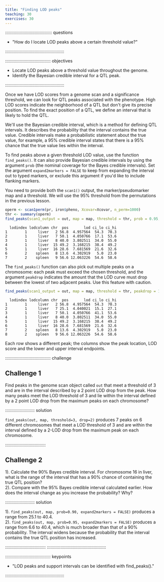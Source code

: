 ```yaml
---
title: "Finding LOD peaks"
teaching: 30
exercises: 30
---
```


:::::::::::::::::::::::::::::::::::::: questions 

- "How do I locate LOD peaks above a certain threshold value?"

::::::::::::::::::::::::::::::::::::::::::::::::

::::::::::::::::::::::::::::::::::::: objectives

- Locate LOD peaks above a threshold value throughout the genome.
- Identify the Bayesian credible interval for a QTL peak.

::::::::::::::::::::::::::::::::::::::::::::::::




Once we have LOD scores from a genome scan and a significance threshold, we can 
look for QTL peaks associated with the phenotype. High LOD scores indicate the 
neighborhood of a QTL but don't give its precise position. To find the exact 
position of a QTL, we define an interval that is likely to hold the QTL.

We'll use the Bayesian credible interval, which is a method for defining QTL 
intervals. It describes the probability that the interval contains the true 
value. Credible intervals make a probabilistic statement about the true value, 
for example, a 95% credible interval states that there is a 95% chance that the 
true value lies within the interval.

To find peaks above a given threshold LOD value, use the function 
`find_peaks()`. It can also provide Bayesian credible intervals by using the 
argument `prob` (the nominal coverage for the Bayes credible intervals). Set the 
argument `expand2markers = FALSE` to keep from expanding the interval out to 
typed markers, or exclude this argument if you'd like to include flanking 
markers.

You need to provide both the `scan1()` output, the marker/pseudomarker map and a 
threshold. We will use the 95% threshold from the permutations in the previous 
lesson.


``` r
operm <- scan1perm(pr, iron$pheno, Xcovar=Xcovar, n_perm=1000)
thr <- summary(operm)
find_peaks(scan1_output = out, map = map, threshold = thr, prob = 0.95, expand2markers = FALSE)
```

``` output
  lodindex lodcolumn chr  pos       lod ci_lo ci_hi
1        1     liver   2 56.8  4.957564  54.3  70.3
2        1     liver   7 50.1  4.050766  17.1  53.6
3        1     liver   8 40.0  3.802511  34.0  55.0
4        1     liver  15 49.2  3.168215  38.4  49.2
5        1     liver  16 28.6  7.681569  21.6  32.6
6        2    spleen   8 13.6  4.302919   5.0  23.0
7        2    spleen   9 56.6 12.063226  54.6  58.6
```

The `find_peaks()` function can also pick out multiple peaks on a chromosome: 
each peak must exceed the chosen threshold, and the argument `peakdrop` 
indicates the amount that the LOD curve must drop between the lowest of two 
adjacent peaks.  Use this feature with caution.


``` r
find_peaks(scan1_output = out, map = map, threshold = thr, peakdrop = 1.8, prob = 0.95, expand2markers = FALSE)
```

``` output
  lodindex lodcolumn chr  pos       lod ci_lo ci_hi
1        1     liver   2 56.8  4.957564  54.3  70.3
2        1     liver   7 25.1  4.040021  15.1  27.1
3        1     liver   7 50.1  4.050766  41.1  53.6
4        1     liver   8 40.0  3.802511  34.0  55.0
5        1     liver  15 49.2  3.168215  38.4  49.2
6        1     liver  16 28.6  7.681569  21.6  32.6
7        2    spleen   8 13.6  4.302919   5.0  23.0
8        2    spleen   9 56.6 12.063226  54.6  58.6
```

Each row shows a different peak; the columns show the peak location, LOD score 
and the lower and upper interval endpoints.

::::::::::::::::::::::::::::::::::::: challenge 

## Challenge 1

Find peaks in the genome scan object called `out` that meet a threshold of 3 and 
are in the interval described by a 2 point LOD drop from the peak. How many 
peaks meet the LOD threshold of 3 and lie within the interval defined by a 2 
point LOD drop from the maximum peaks on each chromosome?

:::::::::::::::::::::::: solution 

`find_peaks(out, map, threshold=3, drop=2)` produces 7 peaks on 6 different 
chromosomes that meet a LOD threshold of 3 and are within the interval defined 
by a 2-LOD drop from the maximum peak on each chromosome.

:::::::::::::::::::::::::::::::::


## Challenge 2

1). Calculate the 90% Bayes credible interval.
For chromosome 16 in liver, what is the range of the interval that has a 90% 
chance of containing the true QTL position?  
2). Compare with the 95% Bayes credible interval calculated earlier. How does 
the interval change as you increase the probability? Why?

:::::::::::::::::::::::: solution 

1). `find_peaks(out, map, prob=0.90, expand2markers = FALSE)` produces a range 
from 25.1 to 40.4.  
2). `find_peaks(out, map, prob=0.95, expand2markers = FALSE)` produces a range 
from 6.6 to 40.4, which is much broader than that of a 90% probability. The 
interval widens because the probability that the interval contains the true QTL 
position has increased. 

:::::::::::::::::::::::::::::::::
::::::::::::::::::::::::::::::::::::::::::::::::

::::::::::::::::::::::::::::::::::::: keypoints 

- "LOD peaks and support intervals can be identified with find_peaks()."

::::::::::::::::::::::::::::::::::::::::::::::::

